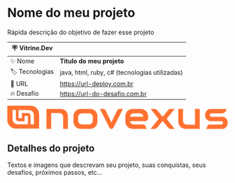 # Nome do meu projeto

Rápida descrição do objetivo de fazer esse projeto

| :placard: Vitrine.Dev |     |
| -------------  | --- |
| :sparkles: Nome        | **Titulo do meu projeto**
| :label: Tecnologias | java, html, ruby, c# (tecnologias utilizadas)
| :rocket: URL         | https://url-deploy.com.br
| :fire: Desafio     | https://url-do-desafio.com.br

<!-- Inserir imagem com a #vitrinedev ao final do link -->
![](https://github.com/pfluiz/Alura_Challenge_Novexus/blob/a557fabd0e6154e7425cba12046b1fa456f219a8/Logo%20(5).png#vitrinedev)

## Detalhes do projeto

Textos e imagens que descrevam seu projeto, suas conquistas, seus desafios, próximos passos, etc...
